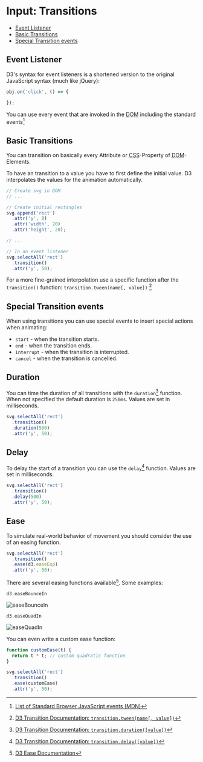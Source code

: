 # Input: Transitions

- [Event Listener](#event-listener)
- [Basic Transitions](#basic-transitions)
- [Special Transition events](#special-transition-events)

## Event Listener

D3's syntax for event listeners is a shortened version to the original JavaScript syntax (much like jQuery):

```js
obj.on('click', () => {

});
```

You can use every event that are invoked in the <abbr title="Document Object Model">DOM</abbr> including the standard events[^js-events]

[^js-events]: [List of Standard Browser JavaScript events (MDN)](https://developer.mozilla.org/en-US/docs/Web/Events#event_listing)

## Basic Transitions

You can transition on basically every Attribute or <abbr title="Cascading Style Sheets">CSS</abbr>-Property of <abbr title="Document Object Model">DOM</abbr>-Elements.

To have an transition to a value you have to first define the initial value. D3 interpolates the values for the animation automatically.

```js
// Create svg in DOM
// ...

// Create initial rectangles
svg.append('rect')
  .attr('y', 0)
  .attr('width', 20)
  .attr('height', 20);

// ...

// In an event listener
svg.selectAll('rect')
  .transition()
  .attr('y', 50);
```

For a more fine-grained interpolation use a specific function after the `transition()` function: `transition.tween(name[, value])` [^fn-transition.tween]

[^fn-transition.tween]: [D3 Transition Documentation: `transition.tween(name[, value])`](https://github.com/d3/d3-transition#transition_tween)

## Special Transition events

When using transitions you can use special events to insert special actions when animating:

- `start` - when the transition starts.
- `end` - when the transition ends.
- `interrupt` - when the transition is interrupted.
- `cancel` - when the transition is cancelled.


## Duration

You can time the duration of all transitions with the `duration`[^fn-transition.duration] function. When not specified the default duration is `250ms`. Values are set in milliseconds.

[^fn-transition.duration]: [D3 Transition Documentation: `transition.duration([value])`](https://github.com/d3/d3-transition#transition_duration)

```js
svg.selectAll('rect')
  .transition()
  .duration(500)
  .attr('y', 50);
```


## Delay

To delay the start of a transition you can use the `delay`[^fn-transition.delay] function. Values are set in milliseconds.

[^fn-transition.delay]: [D3 Transition Documentation: `transition.delay([value])`](https://github.com/d3/d3-transition#transition_delay)

```js
svg.selectAll('rect')
  .transition()
  .delay(500)
  .attr('y', 50);
```

## Ease

To simulate real-world behavior of movement you should consider the use of an easing function.

```js
svg.selectAll('rect')
  .transition()
  .ease(d3.easeExp)
  .attr('y', 50);
```

There are several easing functions available[^d3-ease]. Some examples:

`d3.easeBounceIn`

![easeBounceIn](https://raw.githubusercontent.com/d3/d3-ease/master/img/bounceIn.png)

`d3.easeQuadIn`

![easeQuadIn](https://raw.githubusercontent.com/d3/d3-ease/master/img/quadIn.png)

You can even write a custom ease function:

```js
function customEase(t) {
  return t * t; // custom quadratic function
}

svg.selectAll('rect')
  .transition()
  .ease(customEase)
  .attr('y', 50);
```

[^d3-ease]: [D3 Ease Documentation](https://github.com/d3/d3-ease)